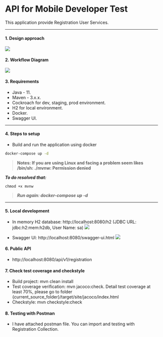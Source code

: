 # API for Mobile Developer Test

This application provide Registration User Services.

------------
#### 1. Design approach
![](https://github.com/peothach/Digit-Backend/blob/main/image/rabbitmq.png)

#### 2. Workflow Diagram
![](https://github.com/peothach/Digit-Backend/blob/main/image/rabbitmq.png)

#### 3.  Requirements
- Java - 11.
- Maven - 3.x.x.
- Cockroach for dev, staging, prod environment.
- H2 for local environment.
- Docker.
- Swagger UI.

------------


#### 4. Steps to setup
- Build and run the application using docker

```bash
docker-compose up -d
```

> **Notes: If you are using Linux and facing a problem seem likes  /bin/sh: ./mvnw: Permission denied**

***To do resolved that:***

    chmod +x mvnw

> ***Run again: docker-compose up -d***

------------
#### 5. Local development
-  In memory H2 database: http://localhost:8080/h2 (JDBC URL: jdbc:h2:mem:h2db, User Name: sa)
![](https://github.com/peothach/Digit-Backend/blob/main/image/rabbitmq.png)

- Swagger UI: http://localhost:8080/swagger-ui.html
![](https://github.com/peothach/Digit-Backend/blob/main/image/rabbitmq.png)

#### 6. Public API

- http://localhost:8080/api/v1/registration

#### 7. Check test coverage and checkstyle
- Build project: mvn clean install
- Test coverage verification: mvn jacoco:check. Detail test coverage at least 70%, please go to folder {current_source_folder}/target/site/jacoco/index.html
- Checkstyle: mvn checkstyle:check

#### 8. Testing with Postman
-  I have attached postman file. You can import and testing with Registration Collection.
